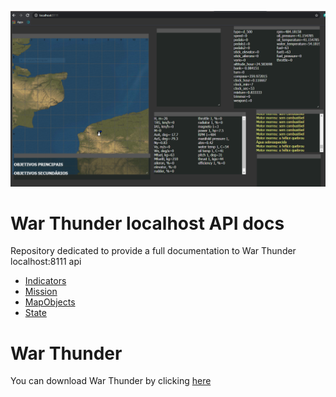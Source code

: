 ![](localhost.png)
# War Thunder localhost API docs
Repository dedicated to provide a full documentation to War Thunder localhost:8111 api

- [Indicators](Indicators/INDICATORS.md)
- [Mission](Mission/MISSION.md)
- [MapObjects](MapObjects/MAP_OBJ.md)
- [State](State/STATE.md)

# War Thunder
You can download War Thunder by clicking [here](https://warthunder.com/en/game/)
